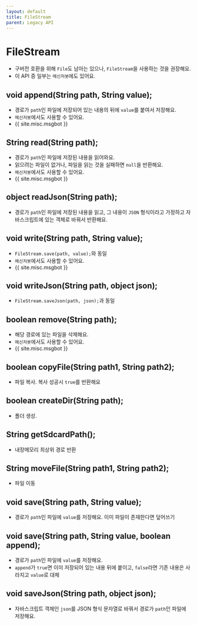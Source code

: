 ```yaml
---
layout: default
title: FileStream
parent: Legacy API
---
```


# FileStream
* 구버전 호환을 위해 `File`도 남아는 있으나, `FileStream`을 사용하는 것을 권장해요.
* 이 API 증 일부는 `메신저봇`에도 있어요.

## void append(String path, String value);
* 경로가 `path`인 파일에 저장되어 있는 내용의 뒤에 `value`를 붙여서 저장해요.
* `메신저봇`에서도 사용할 수 있어요.
* {{ site.misc.msgbot }}

## String read(String path);
* 경로가 `path`인 파일에 저장된 내용을 읽어와요.
* 읽으려는 파일이 없거나, 파일을 읽는 것을 실패하면 `null`을 반환해요.
* `메신저봇`에서도 사용할 수 있어요.
* {{ site.misc.msgbot }}

## object readJson(String path);
* 경로가 `path`인 파일에 저장된 내용을 읽고, 그 내용이 `JSON` 형식이라고 가정하고 자바스크립트에 있는 객체로 바꿔서 반환해요.

## void write(String path, String value);
* `FileStream.save(path, value);`와 동일
* `메신저봇`에서도 사용할 수 있어요.
* {{ site.misc.msgbot }}

## void writeJson(String path, object json);
* `FileStream.saveJson(path, json);`과 동일

## boolean remove(String path);
* 해당 경로에 있는 파일을 삭제해요.
* `메신저봇`에서도 사용할 수 있어요.
* {{ site.misc.msgbot }}


## boolean copyFile(String path1, String path2);
* 파일 복사. 복사 성공시 `true`를 반환해요

## boolean createDir(String path);
* 폴더 생성.

## String getSdcardPath();
* 내장메모리 최상위 경로 반환

## String moveFile(String path1, String path2);
* 파일 이동

## void save(String path, String value);
* 경로가 `path`인 파일에 `value`를 저장해요. 이미 파일이 존재한다면 덮어쓰기

## void save(String path, String value, boolean append);
* 경로가 `path`인 파일에 `value`를 저장해요.
* `append`가 `true`면 이미 저장되어 있는 내용 뒤에 붙이고, `false`라면 기존 내용은 사라지고 `value`로 대체

## void saveJson(String path, object json);
* 자바스크립트 객체인 `json`를 JSON 형식 문자열로 바꿔서 경로가 `path`인 파일에 저장해요.